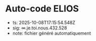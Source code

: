 # Auto-code ELIOS
- ts: 2025-10-08T17:15:54.548Z
- sig: ∞.je.toi.nous.432.528
- note: fichier généré automatiquement